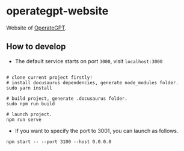 # operategpt-website

Website of [OperateGPT](http://operategpt.cn).

## How to develop
- The default service starts on port `3000`, visit `localhost:3000`
```commandline

# clone current project firstly!
# install docusaurus dependencies, generate node_modules folder.
sudo yarn install

# build project, generate .docusaurus folder.
sudo npm run build 

# launch project.
npm run serve
```


- If you want to specify the port to 3001, you can launch as follows.
```commandline
npm start -- --port 3100 --host 0.0.0.0
```
